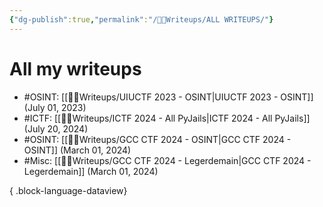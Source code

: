 ```yaml
---
{"dg-publish":true,"permalink":"/👩‍🏫Writeups/ALL WRITEUPS/"}
---
```


# All my writeups

- #OSINT: [[👩‍🏫Writeups/UIUCTF 2023 - OSINT\|UIUCTF 2023 - OSINT]] (July 01, 2023)
- #ICTF: [[👩‍🏫Writeups/ICTF 2024 - All PyJails\|ICTF 2024 - All PyJails]] (July 20, 2024)
- #OSINT: [[👩‍🏫Writeups/GCC CTF 2024 - OSINT\|GCC CTF 2024 - OSINT]] (March 01, 2024)
- #Misc: [[👩‍🏫Writeups/GCC CTF 2024 - Legerdemain\|GCC CTF 2024 - Legerdemain]] (March 01, 2024)

{ .block-language-dataview}
